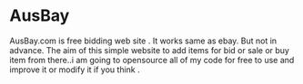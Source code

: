 AusBay
======

AusBay.com is free bidding web site . It works same as ebay. But not in advance. The aim of this simple website to add items for bid or sale or buy item from there..i am going to opensource all of my code for free to use and improve it or modify it if you think .
